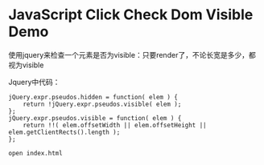 JavaScript Click Check Dom Visible Demo
===========================================

使用jquery来检查一个元素是否为visible：只要render了，不论长宽是多少，都视为visible

Jquery中代码：

```
jQuery.expr.pseudos.hidden = function( elem ) {
	return !jQuery.expr.pseudos.visible( elem );
};
jQuery.expr.pseudos.visible = function( elem ) {
	return !!( elem.offsetWidth || elem.offsetHeight || elem.getClientRects().length );
};
```

```
open index.html
```

